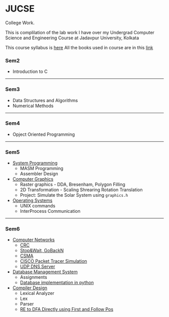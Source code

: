 # JUCSE
College Work.

This is complilation of the lab work I have over my Undergrad Computer Science and Engineering Course at Jadavpur University, Kolkata


This course syllabus is [here](http://www.jaduniv.edu.in/upload_files/course_file/1408615750-1.pdf)
All the books used in course are in this [link](https://mega.nz/#F!AypBWKhT!gvBgMO5sSNIoV5lrQLUpgA)


### Sem2
* Introduction to C


---
### Sem3
* Data Structures and Algorithms
* Numerical Methods


---
### Sem4
* Opject Oriented Programming


---
### Sem5
* [System Programming](https://github.com/aishik-pyne/JUCSE/tree/master/Sem5/SysProg)
  * MASM Programming
  * Assembler Design
* [Computer Graphics](https://github.com/aishik-pyne/JUCSE/tree/master/Sem5/CompGraphics)
  * Raster graphics - DDA, Bresenham, Polygon Filling
  * 2D Transformation - Scaling Shrearing Rotation Translation
  * Project: Simulate the Solar System using `graphics.h`
* [Operating Systems](https://github.com/aishik-pyne/JUCSE/tree/master/Sem5/OS/AishikPyne)
  * UNIX commands
  * InterProcess Communication


---
### Sem6
* [Computer Networks](https://github.com/aishik-pyne/JUCSE/tree/master/Sem6/Networks/)
  * [CRC](Sem6/Networks/Ass1_CRC)
  * [Stop&Wait, GoBackN](Sem6/Networks/Ass2_Protocols)
  * [CSMA](Sem6/Networks/Ass3_CSMA)
  * [CISCO Packet Tracer Simulation](Sem6/Networks/Ass5_CiscoPT)
  * [UDP DNS Server](Sem6/Networks/Ass6_UDP_DNS)
* [Database Management System](https://github.com/aishik-pyne/JUCSE/tree/master/Sem6/DBMS)
  - Assignments
  - [Database implementation in python](Sem6/DBMS/Ass6/)
* [Compiler Design](https://github.com/aishik-pyne/JUCSE/tree/master/Sem6/CompilerDesign)
  - Lexical Analyzer
  - Lex
  - Parser
  - [RE to DFA Directly using First and Follow Pos](Sem6/CompilerDesign/RE2DFA)
